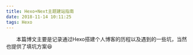 ```yaml
---
title: Hexo+Next主题建站指南
date: 2018-11-14 10:11:25
tags: Hexo
---
```


​&emsp;&emsp;本篇博文主要是记录通过Hexo搭建个人博客的历程以及遇到的一些坑，当然也提供了填坑方案:laughing: